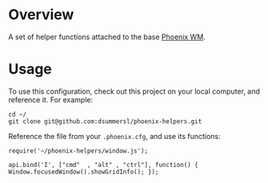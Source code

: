 Overview
========

A set of helper functions attached to the base [Phoenix WM](https://github.com/jasonm23/phoenix).

Usage
=====

To use this configuration, check out this project on your local computer, and
reference it. For example:

    cd ~/
    git clone git@github.com:dsummersl/phoenix-helpers.git

Reference the file from your `.phoenix.cfg`, and use its functions:

    require('~/phoenix-helpers/window.js');

    api.bind('I', ["cmd"  , "alt" , "ctrl"], function() { Window.focusedWindow().showGridInfo(); });
